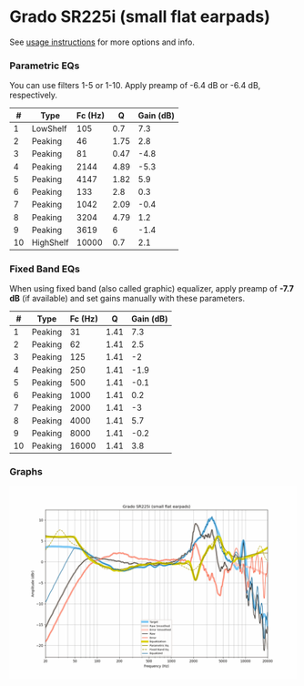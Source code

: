 # Grado SR225i (small flat earpads)
See [usage instructions](https://github.com/jaakkopasanen/AutoEq#usage) for more options and info.

### Parametric EQs
You can use filters 1-5 or 1-10. Apply preamp of -6.4 dB or -6.4 dB, respectively.

|   # | Type      |   Fc (Hz) |    Q |   Gain (dB) |
|-----|-----------|-----------|------|-------------|
|   1 | LowShelf  |       105 | 0.7  |         7.3 |
|   2 | Peaking   |        46 | 1.75 |         2.8 |
|   3 | Peaking   |        81 | 0.47 |        -4.8 |
|   4 | Peaking   |      2144 | 4.89 |        -5.3 |
|   5 | Peaking   |      4147 | 1.82 |         5.9 |
|   6 | Peaking   |       133 | 2.8  |         0.3 |
|   7 | Peaking   |      1042 | 2.09 |        -0.4 |
|   8 | Peaking   |      3204 | 4.79 |         1.2 |
|   9 | Peaking   |      3619 | 6    |        -1.4 |
|  10 | HighShelf |     10000 | 0.7  |         2.1 |

### Fixed Band EQs
When using fixed band (also called graphic) equalizer, apply preamp of **-7.7 dB** (if available) and set gains manually with these parameters.

|   # | Type    |   Fc (Hz) |    Q |   Gain (dB) |
|-----|---------|-----------|------|-------------|
|   1 | Peaking |        31 | 1.41 |         7.3 |
|   2 | Peaking |        62 | 1.41 |         2.5 |
|   3 | Peaking |       125 | 1.41 |        -2   |
|   4 | Peaking |       250 | 1.41 |        -1.9 |
|   5 | Peaking |       500 | 1.41 |        -0.1 |
|   6 | Peaking |      1000 | 1.41 |         0.2 |
|   7 | Peaking |      2000 | 1.41 |        -3   |
|   8 | Peaking |      4000 | 1.41 |         5.7 |
|   9 | Peaking |      8000 | 1.41 |        -0.2 |
|  10 | Peaking |     16000 | 1.41 |         3.8 |

### Graphs
![](./Grado%20SR225i%20(small%20flat%20earpads).png)

